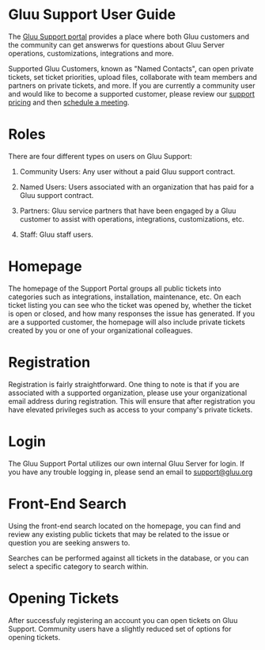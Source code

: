 # Gluu Support User Guide
The [Gluu Support portal](https://support.gluu.org) provides a place where both Gluu customers and the community can get answerws for questions about Gluu Server operations, customizations, integrations and more. 

Supported Gluu Customers, known as "Named Contacts", can open private tickets, set ticket priorities, upload files, collaborate with team members and partners on private tickets, and more. If you are currently a community user and would like to become a supported customer, please review our [support pricing](http://gluu.org/pricing) and then [schedule a meeting](http://gluu.org/booking). 

# Roles
There are four different types on users on Gluu Support:   

1. Community Users: Any user without a paid Gluu support contract.     

2. Named Users: Users associated with an organization that has paid for a Gluu support contract.     

3. Partners: Gluu service partners that have been engaged by a Gluu customer to assist with operations, integrations, customizations, etc.  

4. Staff: Gluu staff users.   

# Homepage
The homepage of the Support Portal groups all public tickets into categories such as integrations, installation, maintenance, etc. On each ticket listing you can see who the ticket was opened by, whether the ticket is open or closed, and how many responses the issue has generated. If you are a supported customer, the homepage will also include private tickets created by you or one of your organizational colleagues.  

# Registration
Registration is fairly straightforward. One thing to note is that if you are associated with a supported organization, please use your organizational email address during registration. This will ensure that after registration you have elevated privileges such as access to your company's private tickets. 

# Login 
The Gluu Support Portal utilizes our own internal Gluu Server for login. If you have any trouble logging in, please send an email to [support@gluu.org](mailto:support@gluu.org)

# Front-End Search
Using the front-end search located on the homepage, you can find and review any existing public tickets that may be related to the issue or question you are seeking answers to. 

Searches can be performed against all tickets in the database, or you can select a specific category to search within. 

# Opening Tickets
After successfuly registering an account you can open tickets on Gluu Support. Community users have a slightly reduced set of options for opening tickets. 
